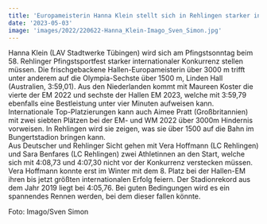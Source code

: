 ```yaml
---
title: 'Europameisterin Hanna Klein stellt sich in Rehlingen starker internationaler Konkurrenz'
date: '2023-05-03'
image: 'images/2022/220622-Hanna_Klein-Imago_Sven_Simon.jpg'
---
```


Hanna Klein (LAV Stadtwerke Tübingen) wird sich am Pfingstsonntag beim 58. Rehlinger Pfingstsportfest starker internationaler Konkurrenz stellen müssen. Die frischgebackene Hallen-Europameisterin über 3000 m trifft  unter anderem auf die Olympia-Sechste über 1500 m, Linden Hall (Australien, 3:59,01).  Aus den Niederlanden kommt mit Maureen Koster die vierte der EM 2022 und sechste der Hallen EM 2023, welche mit 3:59,79  ebenfalls eine Bestleistung unter vier Minuten aufweisen kann. 
Internationale Top-Platzierungen kann auch Aimee Pratt (Großbritannien) mit zwei siebten Plätzen bei der EM- und WM 2022 über 3000m Hindernis vorweisen. In Rehlingen wird sie zeigen, was sie über 1500 auf die Bahn im Bungertstadion bringen kann.  
Aus Deutscher und Rehlinger Sicht gehen mit Vera Hoffmann (LC Rehlingen) und Sara Benfares (LC Rehlingen) zwei Athletinnen an den Start, welche sich mit 4:08,73 und 4:07,30 nicht vor der Konkurrenz verstecken müssen. Vera Hoffmann konnte erst im Winter mit dem 8. Platz bei der Hallen-EM ihren bis jetzt größten internationalen Erfolg feiern. 
Der Stadionrekord aus dem Jahr 2019 liegt bei 4:05,76.  Bei guten Bedingungen wird es ein spannendes Rennen werden, bei dem dieser fallen könnte.

Foto: Imago/Sven Simon